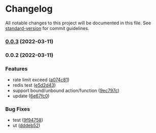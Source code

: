 # Changelog

All notable changes to this project will be documented in this file. See [standard-version](https://github.com/conventional-changelog/standard-version) for commit guidelines.

### [0.0.3](https://github.com/Soontao/cds-rate-limit/compare/v0.0.2...v0.0.3) (2022-03-11)

### 0.0.2 (2022-03-11)


### Features

*  rate limit exceed ([a074c81](https://github.com/Soontao/cds-rate-limit/commit/a074c81d52266f083306b026ff82e7e01d15d76c))
* redis test ([e5d2d43](https://github.com/Soontao/cds-rate-limit/commit/e5d2d4397e8022286192fbfa79f419af0f4f75ce))
* support bound/unbound action/function ([9ec797c](https://github.com/Soontao/cds-rate-limit/commit/9ec797c4a1b36dd48ff9932934bb953808bdf7bc))
* update ([6e67fc0](https://github.com/Soontao/cds-rate-limit/commit/6e67fc0ce37011e482d39f68f9143e880a2906ae))


### Bug Fixes

* test ([9f94758](https://github.com/Soontao/cds-rate-limit/commit/9f94758638b6c5be9c97662b86cf28cb7a21408f))
* ut ([dddeb52](https://github.com/Soontao/cds-rate-limit/commit/dddeb52f9b6533f98ef79c649df37c6071485996))
